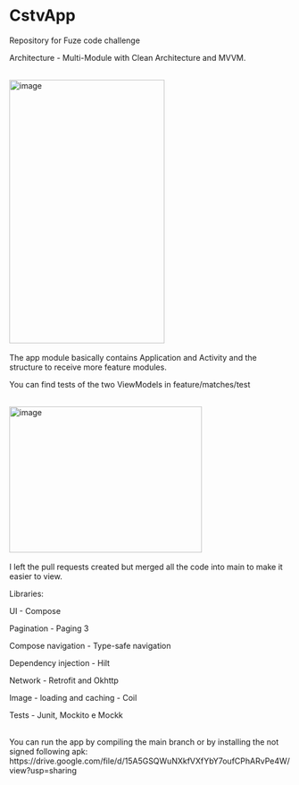 # CstvApp
Repository for Fuze code challenge

Architecture - Multi-Module with Clean Architecture and MVVM.

<br />
<img width="278" height="471" alt="image" src="https://github.com/user-attachments/assets/a288ae51-da7f-4f7d-8715-2db67884a5f0" />
<br />
<br />
The app module basically contains Application and Activity and the structure to receive more feature modules.

You can find tests of the two ViewModels in feature/matches/test

<br />
<img width="345" height="261" alt="image" src="https://github.com/user-attachments/assets/ac2d37c8-aa4e-489f-a814-e7e2a26ea9b7" />
<br />
<br />
I left the pull requests created but merged all the code into main to make it easier to view.
<br />

Libraries:

UI - Compose

Pagination - Paging 3

Compose navigation - Type-safe navigation

Dependency injection - Hilt

Network - Retrofit and Okhttp

Image - loading and caching - Coil

Tests - Junit, Mockito e Mockk

<br />
You can run the app by compiling the main branch or by installing the not signed following apk:
https://drive.google.com/file/d/15A5GSQWuNXkfVXfYbY7oufCPhARvPe4W/view?usp=sharing
